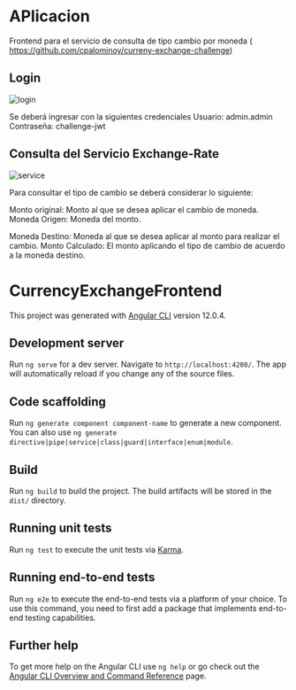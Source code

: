 # APlicacion

Frontend para el servicio de consulta de tipo cambio por moneda ( https://github.com/cpalominoy/curreny-exchange-challenge)

## Login

<img src="https://github.com/cpalominoy/currency-exchange-frontend/blob/main/src/docs/login.png" alt="login"></a>

Se deberá ingresar con la siguientes credenciales
Usuario: admin.admin
Contraseña: challenge-jwt

## Consulta del Servicio Exchange-Rate

<img src="https://github.com/cpalominoy/currency-exchange-frontend/blob/main/src/docs/search-exchange-rate.png" alt="service"></a>

Para consultar el tipo de cambio se deberá considerar lo siguiente:

Monto original: Monto al que se desea aplicar el cambio de moneda.
Moneda Origen: Moneda del monto.

Moneda Destino: Moneda al que se desea aplicar al monto para realizar el cambio.
Monto Calculado: El monto aplicando el tipo de cambio de acuerdo a la moneda destino.

# CurrencyExchangeFrontend

This project was generated with [Angular CLI](https://github.com/angular/angular-cli) version 12.0.4.

## Development server

Run `ng serve` for a dev server. Navigate to `http://localhost:4200/`. The app will automatically reload if you change any of the source files.

## Code scaffolding

Run `ng generate component component-name` to generate a new component. You can also use `ng generate directive|pipe|service|class|guard|interface|enum|module`.

## Build

Run `ng build` to build the project. The build artifacts will be stored in the `dist/` directory.

## Running unit tests

Run `ng test` to execute the unit tests via [Karma](https://karma-runner.github.io).

## Running end-to-end tests

Run `ng e2e` to execute the end-to-end tests via a platform of your choice. To use this command, you need to first add a package that implements end-to-end testing capabilities.

## Further help

To get more help on the Angular CLI use `ng help` or go check out the [Angular CLI Overview and Command Reference](https://angular.io/cli) page.
